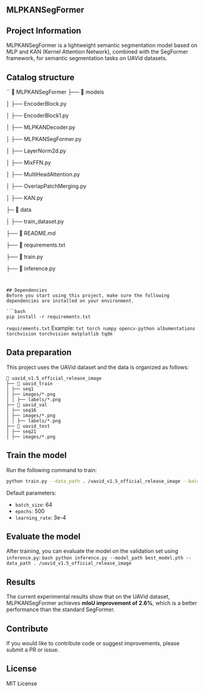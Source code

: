 ## MLPKANSegFormer

## Project Information
MLPKANSegFormer is a lightweight semantic segmentation model based on MLP and KAN (Kernel Attention Network), combined with the SegFormer framework, for semantic segmentation tasks on UAVid datasets.

## Catalog structure
``
📂 MLPKANSegFormer
├── 📂 models

│ ├── EncoderBlock.py

│ ├── EncoderBlock1.py

│ ├── MLPKANDecoder.py

│ ├── MLPKANSegFormer.py

│ ├── LayerNorm2d.py

│ ├── MixFFN.py

│ ├── MultiHeadAttention.py

│ ├── OverlapPatchMerging.py

│ ├── KAN.py

├─ 📂 data

│ ├── train_dataset.py

├── 📜 README.md

├── 📜 requirements.txt

├── 📜 train.py

├── 📜 inference.py

```


## Dependencies
Before you start using this project, make sure the following dependencies are installed on your environment.

```bash
pip install -r requirements.txt
```

``requirements.txt`` Example:
``txt
torch
numpy
opencv-python
albumentations
torchvision
torchvision
matplotlib
tqdm
``

## Data preparation
This project uses the UAVid dataset and the data is organized as follows:
```
📂 uavid_v1.5_official_release_image
├── 📂 uavid_train
│ ├── seq1
│ ├── images/*.png
│ │ ├── labels/*.png
├── 📂 uavid_val
│ ├── seq16
│ ├── images/*.png
│ │ ├── labels/*.png
├── 📂 uavid_test
│ ├── seq21
│ ├── images/*.png
```

## Train the model
Run the following command to train:
```bash
python train.py --data_path . /uavid_v1.5_official_release_image --batch_size 64 --epochs 2000
```
Default parameters:
- `batch_size`: 64
- `epochs`: 500
- `learning_rate`: 3e-4

## Evaluate the model
After training, you can evaluate the model on the validation set using ``inference.py``:
``bash
python inference.py --model_path best_model.pth --data_path . /uavid_v1.5_official_release_image
``

## Results
The current experimental results show that on the UAVid dataset, MLPKANSegFormer achieves **mIoU improvement of 2.6%**, which is a better performance than the standard SegFormer.

## Contribute
If you would like to contribute code or suggest improvements, please submit a PR or issue.

## License
MIT License

